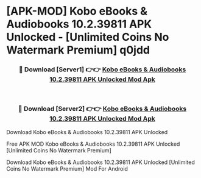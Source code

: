 # [APK-MOD] Kobo eBooks & Audiobooks 10.2.39811 APK Unlocked - [Unlimited Coins No Watermark Premium] q0jdd



<div align="center">
<h3>🔴 Download [Server1] 👉👉 <a href="https://momento.my/?title=Kobo_eBooks_&_Audiobooks_10.2.39811_APK_Unlocked">Kobo eBooks & Audiobooks 10.2.39811 APK Unlocked Mod Apk</a></h3><br>

<h3>🔴 Download [Server2] 👉👉 <a href="https://momento.my/?title=Kobo_eBooks_&_Audiobooks_10.2.39811_APK_Unlocked">Kobo eBooks & Audiobooks 10.2.39811 APK Unlocked Mod Apk</a></h3>
</div>



Download Kobo eBooks & Audiobooks 10.2.39811 APK Unlocked 

Free APK MOD Kobo eBooks & Audiobooks 10.2.39811 APK Unlocked [Unlimited Coins No Watermark Premium]

Download Kobo eBooks & Audiobooks 10.2.39811 APK Unlocked [Unlimited Coins No Watermark Premium] Mod For Android
